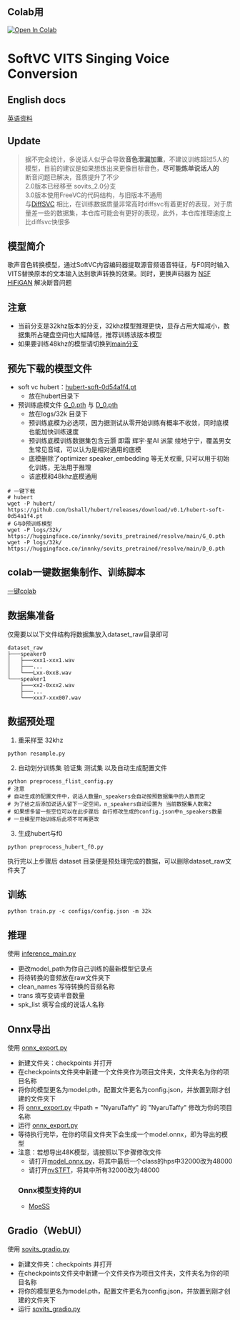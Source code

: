 ## Colab用
<p>
    <a target="_blank" href="https://colab.research.google.com/github/zwzheng45/so-vits-svc/blob/32k/%E2%80%9Csovits3_0%E4%B8%80%E9%94%AE%E8%84%9A%E6%9C%AC_ipynb%E2%80%9D%E7%9A%84%E5%89%AF%E6%9C%AC.ipynb">
        <img src="https://colab.research.google.com/assets/colab-badge.svg" alt="Open In Colab"/>
    </a>
</p>  

# SoftVC VITS Singing Voice Conversion
## English docs
[英语资料](Eng_docs.md)


## Update
> 据不完全统计，多说话人似乎会导致**音色泄漏加重**，不建议训练超过5人的模型，目前的建议是如果想炼出来更像目标音色，**尽可能炼单说话人的**\
> 断音问题已解决，音质提升了不少\
> 2.0版本已经移至 sovits_2.0分支\
> 3.0版本使用FreeVC的代码结构，与旧版本不通用\
> 与[DiffSVC](https://github.com/prophesier/diff-svc) 相比，在训练数据质量非常高时diffsvc有着更好的表现，对于质量差一些的数据集，本仓库可能会有更好的表现，此外，本仓库推理速度上比diffsvc快很多


## 模型简介
歌声音色转换模型，通过SoftVC内容编码器提取源音频语音特征，与F0同时输入VITS替换原本的文本输入达到歌声转换的效果。同时，更换声码器为 [NSF HiFiGAN](https://github.com/openvpi/DiffSinger/tree/refactor/modules/nsf_hifigan) 解决断音问题


## 注意
+ 当前分支是32khz版本的分支，32khz模型推理更快，显存占用大幅减小，数据集所占硬盘空间也大幅降低，推荐训练该版本模型
+ 如果要训练48khz的模型请切换到[main分支](https://github.com/innnky/so-vits-svc/tree/main) 


## 预先下载的模型文件
+ soft vc hubert：[hubert-soft-0d54a1f4.pt](https://github.com/bshall/hubert/releases/download/v0.1/hubert-soft-0d54a1f4.pt)
  + 放在hubert目录下
+ 预训练底模文件 [G_0.pth](https://huggingface.co/innnky/sovits_pretrained/resolve/main/G_0.pth) 与 [D_0.pth](https://huggingface.co/innnky/sovits_pretrained/resolve/main/D_0.pth)
  + 放在logs/32k 目录下
  + 预训练底模为必选项，因为据测试从零开始训练有概率不收敛，同时底模也能加快训练速度
  + 预训练底模训练数据集包含云灏 即霜 辉宇·星AI 派蒙 绫地宁宁，覆盖男女生常见音域，可以认为是相对通用的底模
  + 底模删除了optimizer speaker_embedding 等无关权重, 只可以用于初始化训练，无法用于推理
  + 该底模和48khz底模通用
```shell
# 一键下载
# hubert
wget -P hubert/ https://github.com/bshall/hubert/releases/download/v0.1/hubert-soft-0d54a1f4.pt
# G与D预训练模型
wget -P logs/32k/ https://huggingface.co/innnky/sovits_pretrained/resolve/main/G_0.pth
wget -P logs/32k/ https://huggingface.co/innnky/sovits_pretrained/resolve/main/D_0.pth

```


## colab一键数据集制作、训练脚本
[一键colab](https://colab.research.google.com/drive/1_-gh9i-wCPNlRZw6pYF-9UufetcVrGBX?usp=sharing)


## 数据集准备
仅需要以以下文件结构将数据集放入dataset_raw目录即可
```shell
dataset_raw
├───speaker0
│   ├───xxx1-xxx1.wav
│   ├───...
│   └───Lxx-0xx8.wav
└───speaker1
    ├───xx2-0xxx2.wav
    ├───...
    └───xxx7-xxx007.wav
```


## 数据预处理
1. 重采样至 32khz

```shell
python resample.py
 ```
2. 自动划分训练集 验证集 测试集 以及自动生成配置文件
```shell
python preprocess_flist_config.py
# 注意
# 自动生成的配置文件中，说话人数量n_speakers会自动按照数据集中的人数而定
# 为了给之后添加说话人留下一定空间，n_speakers自动设置为 当前数据集人数乘2
# 如果想多留一些空位可以在此步骤后 自行修改生成的config.json中n_speakers数量
# 一旦模型开始训练后此项不可再更改
```
3. 生成hubert与f0
```shell
python preprocess_hubert_f0.py
```
执行完以上步骤后 dataset 目录便是预处理完成的数据，可以删除dataset_raw文件夹了


## 训练
```shell
python train.py -c configs/config.json -m 32k
```


## 推理

使用 [inference_main.py](inference_main.py)
+ 更改model_path为你自己训练的最新模型记录点
+ 将待转换的音频放在raw文件夹下
+ clean_names 写待转换的音频名称
+ trans 填写变调半音数量
+ spk_list 填写合成的说话人名称


## Onnx导出
使用 [onnx_export.py](onnx_export.py)
+ 新建文件夹：checkpoints 并打开
+ 在checkpoints文件夹中新建一个文件夹作为项目文件夹，文件夹名为你的项目名称
+ 将你的模型更名为model.pth，配置文件更名为config.json，并放置到刚才创建的文件夹下
+ 将 [onnx_export.py](onnx_export.py) 中path = "NyaruTaffy" 的 "NyaruTaffy" 修改为你的项目名称
+ 运行 [onnx_export.py](onnx_export.py) 
+ 等待执行完毕，在你的项目文件夹下会生成一个model.onnx，即为导出的模型
+ 注意：若想导出48K模型，请按照以下步骤修改文件
   + 请打开[model_onnx.py](model_onnx.py)，将其中最后一个class的hps中32000改为48000
   + 请打开[nvSTFT](/vdecoder/hifigan/nvSTFT.py)，将其中所有32000改为48000
   ### Onnx模型支持的UI
   + [MoeSS](https://github.com/NaruseMioShirakana/MoeSS)

## Gradio（WebUI）
使用 [sovits_gradio.py](sovits_gradio.py)
+ 新建文件夹：checkpoints 并打开
+ 在checkpoints文件夹中新建一个文件夹作为项目文件夹，文件夹名为你的项目名称
+ 将你的模型更名为model.pth，配置文件更名为config.json，并放置到刚才创建的文件夹下
+ 运行 [sovits_gradio.py](sovits_gradio.py) 


